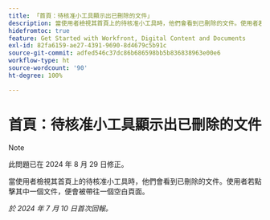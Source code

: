```yaml
---
title: 「首頁：待核准小工具顯示出已刪除的文件」
description: 當使用者檢視其首頁上的待核准小工具時，他們會看到已刪除的文件。使用者若點擊其中一個文件，便會被帶往一個空白頁面。
hidefromtoc: true
feature: Get Started with Workfront, Digital Content and Documents
exl-id: 82fa6159-ae27-4391-9690-8d4679c5b91c
source-git-commit: adfed546c37dc86b686598bb5b836838963e00e6
workflow-type: ht
source-wordcount: '90'
ht-degree: 100%

---
```


# 首頁：待核准小工具顯示出已刪除的文件

>[!NOTE]
>
>此問題已在 2024 年 8 月 29 日修正。

當使用者檢視其首頁上的待核准小工具時，他們會看到已刪除的文件。使用者若點擊其中一個文件，便會被帶往一個空白頁面。

_於 2024 年 7 月 10 日首次回報。_
